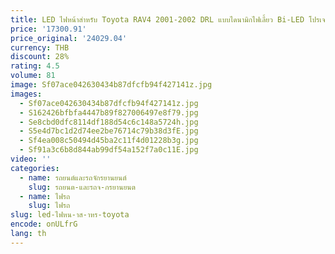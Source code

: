 ```yaml
---
title: LED ไฟหน้าสําหรับ Toyota RAV4 2001-2002 DRL แบบไดนามิกไฟเลี้ยว Bi-LED โปรเจคเตอร์ Brighter Beam
price: '17300.91'
price_original: '24029.04'
currency: THB
discount: 28%
rating: 4.5
volume: 81
image: Sf07ace042630434b87dfcfb94f427141z.jpg
images:
  - Sf07ace042630434b87dfcfb94f427141z.jpg
  - S162426bfbfa4447b89f827006497e8f79.jpg
  - Se8cbd0dfc8114df188d54c6c148a5724h.jpg
  - S5e4d7bc1d2d74ee2be76714c79b38d3fE.jpg
  - Sf4ea008c50494d45ba2c11f4d01228b3g.jpg
  - Sf91a3c6b8d844ab99df54a152f7a0c11E.jpg
video: ''
categories:
  - name: รถยนต์และรถจักรยานยนต์
    slug: รถยนต-และรถจ-กรยานยนต
  - name: ไฟรถ
    slug: ไฟรถ
slug: led-ไฟหน-าส-าหร-toyota
encode: onULfrG
lang: th
---
```

  
